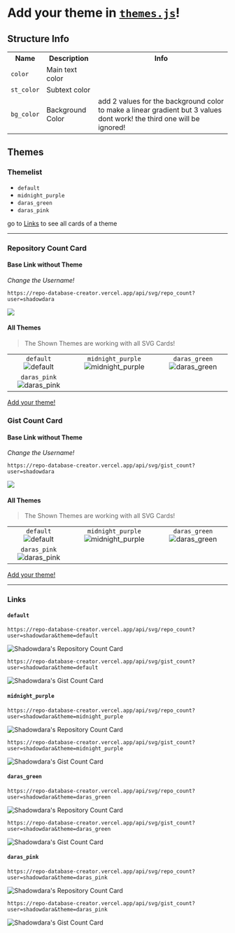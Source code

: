 # Add your theme in [`themes.js`](themes.js)!

## Structure Info

<table>
    <tr>
        <th>Name</th>
        <th>Description</th>
        <th>Info</th>
    </tr>
    <tr>
        <td><code>color</code></td>
        <td>Main text color</td>
        <td></td>
    </tr>
    <tr>
        <td><code>st_color</code></td>
        <td>Subtext color</td>
        <td></td>
    </tr>
    <tr>
        <td><code>bg_color<code></td>
        <td>Background Color</td>
        <td>add 2 values for the background color to make a linear gradient but 3 values dont work! the third one will be ignored!</td>
    </tr>
</table>

## Themes

### Themelist
- `default`
- `midnight_purple`
- `daras_green`
- `daras_pink`

go to <a href="#links">Links</a> to see all cards of a theme

---


### Repository Count Card

#### Base Link without Theme

*Change the Username!*

```
https://repo-database-creator.vercel.app/api/svg/repo_count?user=shadowdara
```

![](https://repo-database-creator.vercel.app/api/svg/repo_count?user=shadowdara)

#### All Themes

> The Shown Themes are working with all SVG Cards!

|  |  |  |
|:--:|:--:|:--:|
| `default` ![default][default-repo_count]| `midnight_purple` ![midnight_purple][midnight_purple-repo_count]| `daras_green` ![daras_green][daras_green-repo_count] |
| `daras_pink` ![daras_pink][daras_pink-repo_count]

[Add your theme!](themes.js)


[default-repo_count]: https://repo-database-creator.vercel.app/api/svg/repo_count?user=shadowdara&theme=default
[midnight_purple-repo_count]: https://repo-database-creator.vercel.app/api/svg/repo_count?user=shadowdara&theme=midnight_purple
[daras_green-repo_count]: https://repo-database-creator.vercel.app/api/svg/repo_count?user=shadowdara&theme=daras_green
[daras_pink-repo_count]: https://repo-database-creator.vercel.app/api/svg/repo_count?user=shadowdara&theme=daras_pink


### Gist Count Card

#### Base Link without Theme

*Change the Username!*

```
https://repo-database-creator.vercel.app/api/svg/gist_count?user=shadowdara
```

![](https://repo-database-creator.vercel.app/api/svg/gist_count?user=shadowdara)

#### All Themes

> The Shown Themes are working with all SVG Cards!

|  |  |  |
|:--:|:--:|:--:|
| `default` ![default][default-gist_count]| `midnight_purple` ![midnight_purple][midnight_purple-gist_count]| `daras_green` ![daras_green][daras_green-gist_count] |
| `daras_pink` ![daras_pink][daras_pink-gist_count]

[Add your theme!](themes.js)


[default-gist_count]: https://repo-database-creator.vercel.app/api/svg/gist_count?user=shadowdara&theme=default
[midnight_purple-gist_count]: https://repo-database-creator.vercel.app/api/svg/gist_count?user=shadowdara&theme=midnight_purple
[daras_green-gist_count]: https://repo-database-creator.vercel.app/api/svg/gist_count?user=shadowdara&theme=daras_green
[daras_pink-gist_count]: https://repo-database-creator.vercel.app/api/svg/gist_count?user=shadowdara&theme=daras_pink


---

<h3 id="links">Links</h3>


#### `default`

```
https://repo-database-creator.vercel.app/api/svg/repo_count?user=shadowdara&theme=default
```

![Shadowdara's Repository Count Card](https://repo-database-creator.vercel.app/api/svg/repo_count?user=shadowdara&theme=default)

```
https://repo-database-creator.vercel.app/api/svg/gist_count?user=shadowdara&theme=default
```

![Shadowdara's Gist Count Card](https://repo-database-creator.vercel.app/api/svg/gist_count?user=shadowdara&theme=default)


#### `midnight_purple`

```
https://repo-database-creator.vercel.app/api/svg/repo_count?user=shadowdara&theme=midnight_purple
```

![Shadowdara's Repository Count Card](https://repo-database-creator.vercel.app/api/svg/repo_count?user=shadowdara&theme=midnight_purple)

```
https://repo-database-creator.vercel.app/api/svg/gist_count?user=shadowdara&theme=midnight_purple
```

![Shadowdara's Gist Count Card](https://repo-database-creator.vercel.app/api/svg/gist_count?user=shadowdara&theme=midnight_purple)


#### `daras_green`

```
https://repo-database-creator.vercel.app/api/svg/repo_count?user=shadowdara&theme=daras_green
```

![Shadowdara's Repository Count Card](https://repo-database-creator.vercel.app/api/svg/repo_count?user=shadowdara&theme=daras_green)

```
https://repo-database-creator.vercel.app/api/svg/gist_count?user=shadowdara&theme=daras_green
```

![Shadowdara's Gist Count Card](https://repo-database-creator.vercel.app/api/svg/gist_count?user=shadowdara&theme=daras_green)


#### `daras_pink`

```
https://repo-database-creator.vercel.app/api/svg/repo_count?user=shadowdara&theme=daras_pink
```

![Shadowdara's Repository Count Card](https://repo-database-creator.vercel.app/api/svg/repo_count?user=shadowdara&theme=daras_pink)

```
https://repo-database-creator.vercel.app/api/svg/gist_count?user=shadowdara&theme=daras_pink
```

![Shadowdara's Gist Count Card](https://repo-database-creator.vercel.app/api/svg/gist_count?user=shadowdara&theme=daras_pink)
